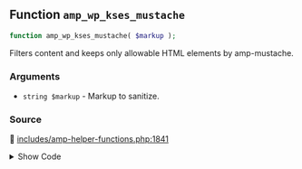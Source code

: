 ## Function `amp_wp_kses_mustache`

```php
function amp_wp_kses_mustache( $markup );
```

Filters content and keeps only allowable HTML elements by amp-mustache.

### Arguments

* `string $markup` - Markup to sanitize.

### Source

:link: [includes/amp-helper-functions.php:1841](https://github.com/ampproject/amp-wp/blob/develop/includes/amp-helper-functions.php#L1841-L1844)

<details>
<summary>Show Code</summary>

```php
function amp_wp_kses_mustache( $markup ) {
	$amp_mustache_allowed_html_tags = [ 'strong', 'b', 'em', 'i', 'u', 's', 'small', 'mark', 'del', 'ins', 'sup', 'sub' ];
	return wp_kses( $markup, array_fill_keys( $amp_mustache_allowed_html_tags, [] ) );
}
```

</details>
